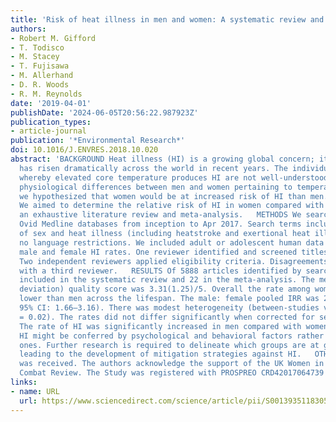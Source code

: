 ```yaml
---
title: 'Risk of heat illness in men and women: A systematic review and meta-analysis'
authors:
- Robert M. Gifford
- T. Todisco
- M. Stacey
- T. Fujisawa
- M. Allerhand
- D. R. Woods
- R. M. Reynolds
date: '2019-04-01'
publishDate: '2024-06-05T20:56:22.987923Z'
publication_types:
- article-journal
publication: '*Environmental Research*'
doi: 10.1016/J.ENVRES.2018.10.020
abstract: 'BACKGROUND Heat illness (HI) is a growing global concern; its incidence
  has risen dramatically across the world in recent years. The individual factors
  whereby elevated core temperature produces HI are not well-understood. Given known
  physiological differences between men and women pertaining to temperature regulation,
  we hypothesized that women would be at increased risk of HI than men.   OBJECTIVES
  We aimed to determine the relative risk of HI in women compared with men through
  an exhaustive literature review and meta-analysis.   METHODS We search PubMed and
  Ovid Medline databases from inception to Apr 2017. Search terms included all permutations
  of sex and heat illness (including heatstroke and exertional heat illness) with
  no language restrictions. We included adult or adolescent human data reporting comparable
  male and female HI rates. One reviewer identified and screened titles and abstracts.
  Two independent reviewers applied eligibility criteria. Disagreements were resolved
  with a third reviewer.   RESULTS Of 5888 articles identified by searches, 36 were
  included in the systematic review and 22 in the meta-analysis. The mean (standard
  deviation) quality score was 3.31(1.25)/5. Overall the rate among women was consistently
  lower than men across the lifespan. The male: female pooled IRR was 2.28 (p < 0.001,
  95% CI: 1.66–3.16). There was modest heterogeneity (between-studies variance (τ2)
  = 0.02). The rates did not differ significantly when corrected for severity or occupation.   DISCUSSION
  The rate of HI was significantly increased in men compared with women. Risk for
  HI might be conferred by psychological and behavioral factors rather than physiological
  ones. Further research is required to delineate which groups are at greatest risk,
  leading to the development of mitigation strategies against HI.   OTHER No funding
  was received. The authors acknowledge the support of the UK Women in Ground Close
  Combat Review. The Study was registered with PROSPREO CRD42017064739'
links:
- name: URL
  url: https://www.sciencedirect.com/science/article/pii/S0013935118305541
---
```

